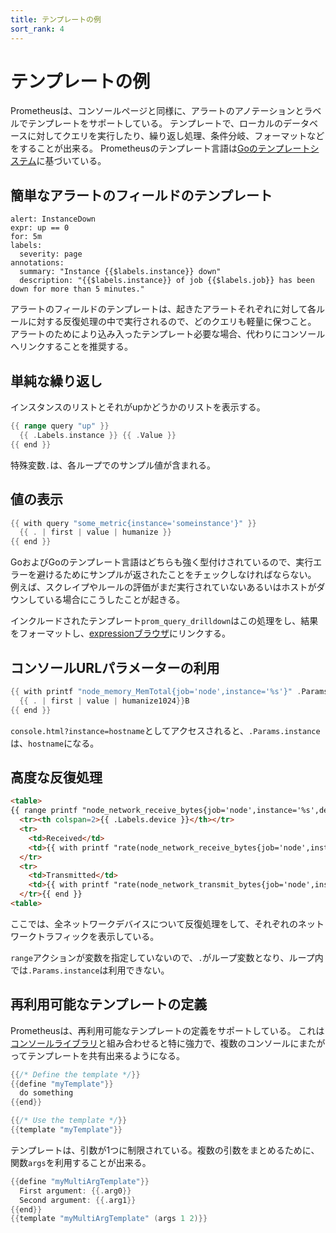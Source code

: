 ```yaml
---
title: テンプレートの例
sort_rank: 4
---
```


# テンプレートの例

Prometheusは、コンソールページと同様に、アラートのアノテーションとラベルでテンプレートをサポートしている。
テンプレートで、ローカルのデータベースに対してクエリを実行したり、繰り返し処理、条件分岐、フォーマットなどをすることが出来る。
Prometheusのテンプレート言語は[Goのテンプレートシステム](https://golang.org/pkg/text/template/)に基づいている。

## 簡単なアラートのフィールドのテンプレート

```
alert: InstanceDown
expr: up == 0
for: 5m
labels:
  severity: page
annotations:
  summary: "Instance {{$labels.instance}} down"
  description: "{{$labels.instance}} of job {{$labels.job}} has been down for more than 5 minutes."
```

アラートのフィールドのテンプレートは、起きたアラートそれぞれに対して各ルールに対する反復処理の中で実行されるので、どのクエリも軽量に保つこと。
アラートのためにより込み入ったテンプレート必要な場合、代わりにコンソールへリンクすることを推奨する。

## 単純な繰り返し

インスタンスのリストとそれがupかどうかのリストを表示する。

```go
{{ range query "up" }}
  {{ .Labels.instance }} {{ .Value }}
{{ end }}
```

特殊変数`.`は、各ループでのサンプル値が含まれる。

## 値の表示

```go
{{ with query "some_metric{instance='someinstance'}" }}
  {{ . | first | value | humanize }}
{{ end }}
```

GoおよびGoのテンプレート言語はどちらも強く型付けされているので、実行エラーを避けるためにサンプルが返されたことをチェックしなければならない。
例えば、スクレイプやルールの評価がまだ実行されていないあるいはホストがダウンしている場合にこうしたことが起きる。

インクルードされたテンプレート`prom_query_drilldown`はこの処理をし、結果をフォーマットし、[expressionブラウザ](https://prometheus.io/docs/visualization/browser/)にリンクする。

## コンソールURLパラメーターの利用

```go
{{ with printf "node_memory_MemTotal{job='node',instance='%s'}" .Params.instance | query }}
  {{ . | first | value | humanize1024}}B
{{ end }}
```

`console.html?instance=hostname`としてアクセスされると、`.Params.instance`は、`hostname`になる。

## 高度な反復処理

```html
<table>
{{ range printf "node_network_receive_bytes{job='node',instance='%s',device!='lo'}" .Params.instance | query | sortByLabel "device"}}
  <tr><th colspan=2>{{ .Labels.device }}</th></tr>
  <tr>
    <td>Received</td>
    <td>{{ with printf "rate(node_network_receive_bytes{job='node',instance='%s',device='%s'}[5m])" .Labels.instance .Labels.device | query }}{{ . | first | value | humanize }}B/s{{end}}</td>
  </tr>
  <tr>
    <td>Transmitted</td>
    <td>{{ with printf "rate(node_network_transmit_bytes{job='node',instance='%s',device='%s'}[5m])" .Labels.instance .Labels.device | query }}{{ . | first | value | humanize }}B/s{{end}}</td>
  </tr>{{ end }}
<table>
```

ここでは、全ネットワークデバイスについて反復処理をして、それぞれのネットワークトラフィックを表示している。

`range`アクションが変数を指定していないので、`.`がループ変数となり、ループ内では`.Params.instance`は利用できない。

## 再利用可能なテンプレートの定義

Prometheusは、再利用可能なテンプレートの定義をサポートしている。
これは[コンソールライブラリ](template_reference.md#console-templates)と組み合わせると特に強力で、複数のコンソールにまたがってテンプレートを共有出来るようになる。

```go
{{/* Define the template */}}
{{define "myTemplate"}}
  do something
{{end}}

{{/* Use the template */}}
{{template "myTemplate"}}
```

テンプレートは、引数が1つに制限されている。複数の引数をまとめるために、関数`args`を利用することが出来る。

```go
{{define "myMultiArgTemplate"}}
  First argument: {{.arg0}}
  Second argument: {{.arg1}}
{{end}}
{{template "myMultiArgTemplate" (args 1 2)}}
```
